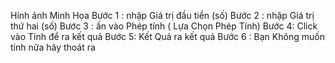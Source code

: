 
Hính ảnh Minh Họa 
Bước 1 : nhập Giá trị đầu tiền (số)
Bước 2 : nhập Giá trị thứ hai (số)
Bước 3 : ấn vào Phép tính ( Lựa Chọn Phép Tính)
Bước 4: Click vào Tính để ra kết quả
Bước 5: Kết Quả ra kết quả
Bước 6 : Bạn Không muốn tính nữa hãy thoát ra 
